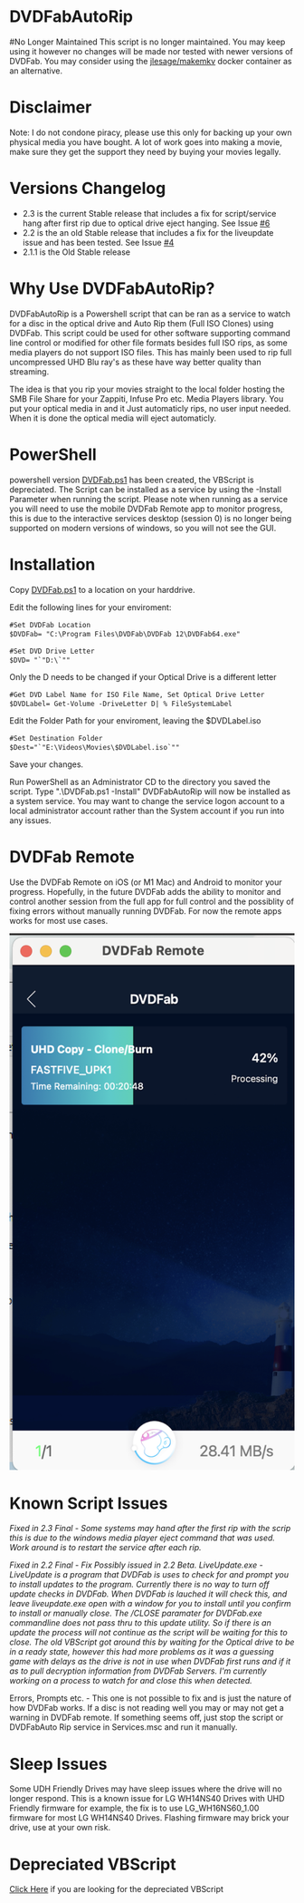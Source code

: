 # DVDFabAutoRip

#No Longer Maintained
This script is no longer maintained. You may keep using it however no changes will be made nor tested with newer versions of DVDFab. You may consider using the [jlesage/makemkv](https://github.com/jlesage/docker-makemkv) docker container as an alternative.

# Disclaimer
Note: I do not condone piracy, please use this only for backing up your own physical media you have bought. A lot of work goes into making a movie, make sure they get the support they need by buying your movies legally. 

# Versions Changelog
- 2.3 is the current Stable release that includes a fix for script/service hang after first rip due to optical drive eject hanging. See Issue  [#6](/../../issues/6)
- 2.2 is the an old Stable release that includes a fix for the liveupdate issue and has been tested. See Issue [#4](/../../issues/4)
- 2.1.1 is the Old Stable release

# Why Use DVDFabAutoRip?
DVDFabAutoRip is a Powershell script that can be ran as a service to watch for a disc in the optical drive and Auto Rip them (Full ISO Clones) using DVDFab. This script could be used for other software supporting command line control or modified for other file formats besides full ISO rips, as some media players do not support ISO files. This has mainly been used to rip full uncompressed UHD Blu ray's as these have way better quality than streaming. 

The idea is that you rip your movies straight to the local folder hosting the SMB File Share for your Zappiti, Infuse Pro etc. Media Players library. You put your optical media in and it Just automaticly rips, no user input needed. When it is done the optical media will eject automaticly.


# PowerShell
powershell version [DVDFab.ps1](DVDFab.ps1) has been created, the VBScript is depreciated. The Script can be installed as a service by using the -Install Parameter when running the script. Please note when running as a service you will need to use the mobile DVDFab Remote app to monitor progress, this is due to the interactive services desktop (session 0) is no longer being supported on modern versions of windows, so you will not see the GUI. 

# Installation
Copy [DVDFab.ps1](DVDFab.ps1) to a location on your harddrive. 

Edit the following lines for your enviroment:


```
#Set DVDFab Location
$DVDFab= "C:\Program Files\DVDFab\DVDFab 12\DVDFab64.exe"
```
```
#Set DVD Drive Letter
$DVD= "`"D:\`""
```
Only the D needs to be changed if your Optical Drive is a different letter
```
#Get DVD Label Name for ISO File Name, Set Optical Drive Letter
$DVDLabel= Get-Volume -DriveLetter D| % FileSystemLabel
```
Edit the Folder Path for your enviroment, leaving the $DVDLabel.iso
```
#Set Destination Folder 
$Dest="`"E:\Videos\Movies\$DVDLabel.iso`""
```

Save your changes. 

Run PowerShell as an Administrator CD to the directory you saved the script. Type ".\DVDFab.ps1 -Install" DVDFabAutoRip will now be installed as a system service. 
You may want to change the service logon account to a local administrator account rather than the System account if you run into any issues. 

# DVDFab Remote
Use the DVDFab Remote on iOS (or M1 Mac) and Android to monitor your progress. Hopefully, in the future DVDFab adds the ability to monitor and control another session from the full app for full control and the possiblity of fixing errors without manually running DVDFab. For now the remote apps works for most use cases. 

![DVDFabRemote](DVDFabRemote.png)



# Known Script Issues

*Fixed in 2.3 Final - Some systems may hand after the first rip with the scrip this is due to the windows media player eject command that was used. Work around is to restart the service after each rip.* 
 
*Fixed in 2.2 Final - Fix Possibly issued in 2.2 Beta. LiveUpdate.exe - LiveUpdate is a program that DVDFab is uses to check for and prompt you to install updates to the program. Currently there is no way to turn off update checks in DVDFab. When DVDFab is lauched it will check this, and leave liveupdate.exe open with a window for you to install until you confirm to install or manually close. The /CLOSE paramater for DVDFab.exe commandline does not pass thru to this update utility. So if there is an update the process will not continue as the script will be waiting for this to close. The old VBScript got around this by waiting for the Optical drive to be in a ready state, however this had more problems as it was a guessing game with delays as the drive is not in use when DVDFab first runs and if it as to pull decryption information from DVDFab Servers. I'm currently working on a process to watch for and close this when detected.*
 
 Errors, Prompts etc. - This one is not possible to fix and is just the nature of how DVDFab works. If a disc is not reading well you may or may not get a warning in DVDFab remote. If something seems off, just stop the script or DVDFabAuto Rip service in Services.msc and run it manually. 



# Sleep Issues
Some UDH Friendly Drives may have sleep issues where the drive will no longer respond. This is a known issue for LG WH14NS40 Drives with UHD Friendly firmware for example, the fix is to use LG_WH16NS60_1.00 firmware for most LG WH14NS40 Drives. Flashing firmware may brick your drive, use at your own risk. 

# Depreciated VBScript
[Click Here](/VBScript) if you are looking for the depreciated VBScript
